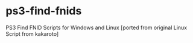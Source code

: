 # ps3-find-fnids
PS3 Find FNID Scripts for Windows and Linux [ported from original Linux Script from kakaroto] 
